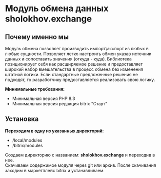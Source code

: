 # Модуль обмена данных sholokhov.exchange

## Почему именно мы


Модуль обмена позволяет производить импорт\экспорт из любых в любые сущности.
Позволяет легко настроить обмен указав источник данных и сопоставить значения (откуда - куда).
Библиотека позиционирует себя как расширяемое решение и предоставляет широкий набор вмешательства в процесс обмена без изменения штатной логики.
Если стандартные предложенные решения не подходят, то разработчику предоставляется реализовать свою логику.


__Минимальные требования:__
- Минимальная версия PHP 8.3
- Минимальная версия редакция bitrix "Старт"


## Установка
__Переходим в одну из указанных директорий:__
- /local/modules
- /bitrix/modules

Создаем директорию с названием: __sholokhov.exchange__ и переходив в нее.  
Скачиваем содержимое модуля через git или архив. После скачивания заходим в маркетплейс bitrix и устанавливаем